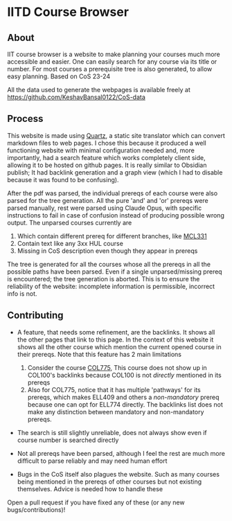 # IITD Course Browser

## About
IIT course browser is a website to make planning your courses much more accessible and easier. One can easily search for any course via its title or number. For most courses a prerequisite tree is also generated, to allow easy planning. Based on CoS 23-24

All the data used to generate the webpages is available freely at https://github.com/KeshavBansal0122/CoS-data

## Process
This website is made using [Quartz](https://github.com/jackyzha0/quartz), a static site translator which can convert markdown files to web pages. I chose this because it produced a well functioning website with minimal configuration needed and, more importantly, had a search feature which works completely client side, allowing it to be hosted on github pages. It is really similar to Obsidian publish; It had backlink generation and a graph view (which I had to disable because it was found to be confusing).

After the pdf was parsed, the individual prereqs of each course were also parsed for the tree generation. All the pure 'and' and 'or' prereqs were parsed manually, rest were parsed using Claude Opus, with specific instructions to fail in case of confusion instead of producing possible wrong output. The unparsed courses currently are
1. Which contain different prereq for different branches, like [MCL331](https://keshavbansal0122.github.io/CoS_Website/Mechanical-Engineering/MCL331)
2. Contain text like any 3xx HUL course
3. Missing in CoS description even though they appear in prereqs

The tree is generated for all the courses whose all the prereqs in all the possible paths have been parsed. Even if a single unparsed/missing prereq is encountered; the tree generation is aborted. This is to ensure the reliability of the website: incomplete information is permissible, incorrect info is not.

## Contributing
- A feature, that needs some refinement, are the backlinks. It shows all the other pages that link to this page. In the context of this website it shows all the other course which mention the current opened course in their prereqs. Note that this feature has 2 main limitations
  1. Consider the course [COL775](https://keshavbansal0122.github.io/CoS_Website/Computer-Science-and-Engineering/COL775), This course does not show up in COL100's backlinks because COL100 is not _directly_ mentioned in its prereqs
  2. Also for COL775, notice that it has multiple 'pathways' for its prereqs, which makes ELL409 and others a _non-mandatory_ prereq because one can opt for ELL774 directly. The backlinks list does not make any distinction between mandatory and non-mandatory prereqs.

- The search is still slightly unreliable, does not always show even if course number is searched directly
- Not all prereqs have been parsed, although I feel the rest are much more difficult to parse reliably and may need human effort
- Bugs in the CoS itself also plagues the website. Such as many courses being mentioned in the prereqs of other courses but not existing themselves. Advice is needed how to handle these

Open a pull request if you have fixed any of these (or any new bugs/contributions)!
